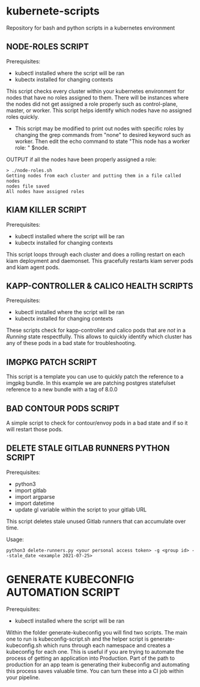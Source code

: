 # kubernete-scripts
Repository for bash and python scripts in a kubernetes environment


## NODE-ROLES SCRIPT

Prerequisites:
  - kubectl installed where the script will be ran
  - kubectx installed for changing contexts

This script checks every cluster within your kubernetes environment for nodes that have no roles assigned to them. There will be instances where the nodes did not get assigned a role properly such as control-plane, master, or worker. This script helps identify which nodes have no assigned roles quickly.

- This script may be modified to print out nodes with specific roles by changing the grep commands from "none" to desired keyword such as worker. Then edit the echo command to state "This node has a worker role: " $node. 

OUTPUT if all the nodes have been properly assigned a role:
```
> ./node-roles.sh
Getting nodes from each cluster and putting them in a file called nodes
nodes file saved
All nodes have assigned roles
```

## KIAM KILLER SCRIPT

Prerequisites:
  - kubectl installed where the script will be ran
  - kubectx installed for changing contexts

This script loops through each cluster and does a rolling restart on each kiam deployment and daemonset. This gracefully restarts kiam server pods and kiam agent pods.

## KAPP-CONTROLLER & CALICO HEALTH SCRIPTS

Prerequisites:
  - kubectl installed where the script will be ran
  - kubectx installed for changing contexts

These scripts check for kapp-controller and calico pods that are *not* in a *Running* state respectfully. This allows to quickly identify which cluster has any of these pods in a bad state for troubleshooting.

## IMGPKG PATCH SCRIPT

This script is a template you can use to quickly patch the reference to a imgpkg bundle. In this example we are patching postgres statefulset reference to a new bundle with a tag of 8.0.0 

## BAD CONTOUR PODS SCRIPT

A simple script to check for contour/envoy pods in a bad state and if so it will restart those pods. 

## DELETE STALE GITLAB RUNNERS PYTHON SCRIPT

Prerequisites:
  - python3
  - import gitlab
  - import argparse
  - import datetime
  - update gl variable within the script to your gitlab URL

This script deletes stale unused Gitlab runners that can accumulate over time. 

Usage:
```
python3 delete-runners.py <your personal access token> -g <group id> --stale_date <example 2021-07-25>
```

# GENERATE KUBECONFIG AUTOMATION SCRIPT

Prerequisites:
  - kubectl installed where the script will be ran

Within the folder generate-kubeconfig you will find two scripts. The main one to run is kubeconfig-script.sh and the helper script is generate-kubeconfig.sh which runs through each namespace and creates a kubeconfig for each one. This is useful if you are trying to automate the process of getting an application into Production. Part of the path to production for an app team is generating their kubeconfig and automating this process saves valuable time. You can turn these into a CI job within your pipeline. 